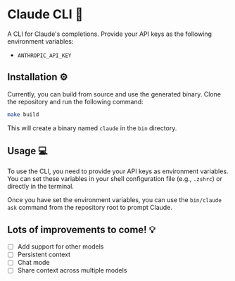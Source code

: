 # Claude CLI 🤖

A CLI for Claude's completions. Provide your API keys as the following environment variables:

- `ANTHROPIC_API_KEY`

## Installation ⚙️

Currently, you can build from source and use the generated binary.
Clone the repository and run the following command:

```bash
make build
```

This will create a binary named `claude` in the `bin` directory.

## Usage 💻

To use the CLI, you need to provide your API keys as environment variables.
You can set these variables in your shell configuration file (e.g., `.zshrc`) or directly in the terminal.

Once you have set the environment variables, you can use the `bin/claude ask` command from the repository root to prompt Claude.

## Lots of improvements to come! 💡

- [ ] Add support for other models 
- [ ] Persistent context 
- [ ] Chat mode
- [ ] Share context across multiple models